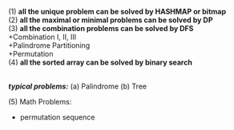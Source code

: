 (1) **all the unique problem can be solved by HASHMAP or bitmap**</br>
(2) **all the maximal or minimal problems can be solved by DP**</br>
(3) **all the combination problems can be solved by DFS**</br>
     +Combination I, II, III</br>
     +Palindrome Partitioning</br>
     +Permutation</br>
(4) **all the sorted array can be solved by binary search**</br></br>

***typical problems:***
(a) Palindrome
(b) Tree

(5) Math Problems:</br>
+ permutation sequence

